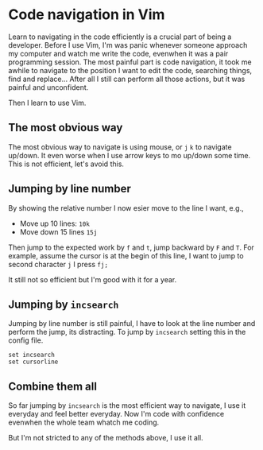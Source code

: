 # Code navigation in Vim

Learn to navigating in the code efficiently is a crucial part of being a developer. Before I use Vim, I'm was panic whenever someone approach my computer and watch me write the code, evenwhen it was a pair programming session. The most painful part is code navigation, it took me awhile to navigate to the position I want to edit the code, searching things, find and replace... After all I still can perform all those actions, but it was painful and unconfident.

Then I learn to use Vim.

## The most obvious way
The most obvious way to navigate is using mouse, or `j` `k` to navigate up/down. It even worse when I use arrow keys to mo up/down some time. This is not efficient, let's avoid this.

## Jumping by line number
By showing the relative number I now esier move to the line I want, e.g., 
- Move up 10 lines: `10k`
- Move down 15 lines `15j`

Then jump to the expected work by `f` and `t`, jump backward by `F` and `T`. For example, assume the cursor is at the begin of this line, I want to jump to second character `j` I press `fj;`

It still not so efficient but I'm good with it for a year.

## Jumping by `incsearch`
Jumping by line number is still painful, I have to look at the line number and perform the jump, its distracting. To jump by `incsearch` setting this in the config file.
```
set incsearch
set cursorline
```

## Combine them all
So far jumping by `incsearch` is the most efficient way to navigate, I use it everyday and feel better everyday. Now I'm code with confidence evenwhen the whole team whatch me coding. 

But I'm not stricted to any of the methods above, I use it all.

